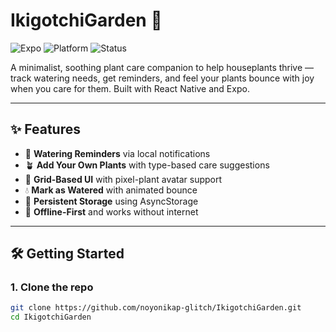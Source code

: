 # IkigotchiGarden 🌱 

![Expo](https://img.shields.io/badge/Expo-SDK%2053-blueviolet)
![Platform](https://img.shields.io/badge/Platform-Android%20%7C%20iOS-green)
![Status](https://img.shields.io/badge/Status-MVP%20Complete-brightgreen)

A minimalist, soothing plant care companion to help houseplants thrive — track watering needs, get reminders, and feel your plants bounce with joy when you care for them. Built with React Native and Expo.

---

## ✨ Features

- 📅 **Watering Reminders** via local notifications
- 🪴 **Add Your Own Plants** with type-based care suggestions
- 🎨 **Grid-Based UI** with pixel-plant avatar support
- 💧 **Mark as Watered** with animated bounce
- 🧠 **Persistent Storage** using AsyncStorage
- 🔔 **Offline-First** and works without internet

---

## 🛠️ Getting Started

### 1. Clone the repo

```bash
git clone https://github.com/noyonikap-glitch/IkigotchiGarden.git
cd IkigotchiGarden


